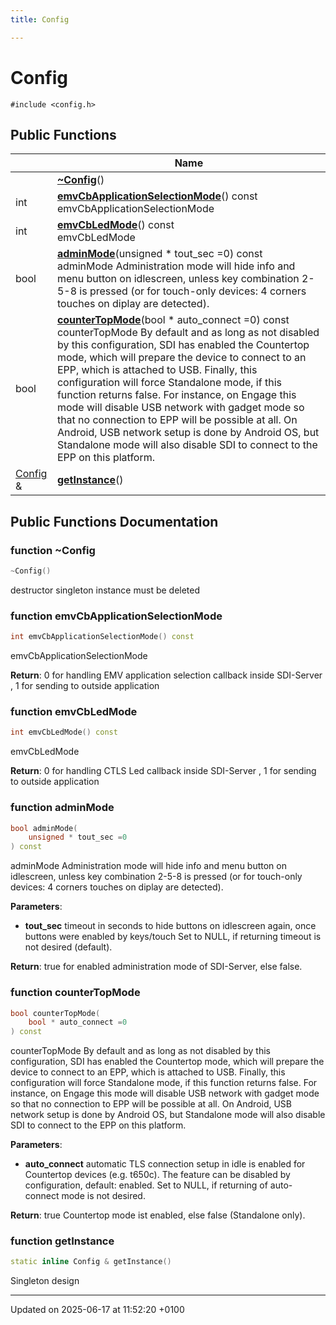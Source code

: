 ```yaml
---
title: Config

---
```


# Config






`#include <config.h>`

## Public Functions

|                | Name           |
| -------------- | -------------- |
| | **[~Config](class_config.md#function-~config)**() |
| int | **[emvCbApplicationSelectionMode](class_config.md#function-emvcbapplicationselectionmode)**() const<br>emvCbApplicationSelectionMode  |
| int | **[emvCbLedMode](class_config.md#function-emvcbledmode)**() const<br>emvCbLedMode  |
| bool | **[adminMode](class_config.md#function-adminmode)**(unsigned * tout_sec =0) const<br>adminMode Administration mode will hide info and menu button on idlescreen, unless key combination 2-5-8 is pressed (or for touch-only devices: 4 corners touches on diplay are detected).  |
| bool | **[counterTopMode](class_config.md#function-countertopmode)**(bool * auto_connect =0) const<br>counterTopMode By default and as long as not disabled by this configuration, SDI has enabled the Countertop mode, which will prepare the device to connect to an EPP, which is attached to USB. Finally, this configuration will force Standalone mode, if this function returns false. For instance, on Engage this mode will disable USB network with gadget mode so that no connection to EPP will be possible at all. On Android, USB network setup is done by Android OS, but Standalone mode will also disable SDI to connect to the EPP on this platform.  |
| [Config](class_config.md) & | **[getInstance](class_config.md#function-getinstance)**() |

## Public Functions Documentation

### function ~Config

```cpp
~Config()
```


destructor singleton instance must be deleted 


### function emvCbApplicationSelectionMode

```cpp
int emvCbApplicationSelectionMode() const
```

emvCbApplicationSelectionMode 

**Return**: 0 for handling EMV application selection callback inside SDI-Server , 1 for sending to outside application 

### function emvCbLedMode

```cpp
int emvCbLedMode() const
```

emvCbLedMode 

**Return**: 0 for handling CTLS Led callback inside SDI-Server , 1 for sending to outside application 

### function adminMode

```cpp
bool adminMode(
    unsigned * tout_sec =0
) const
```

adminMode Administration mode will hide info and menu button on idlescreen, unless key combination 2-5-8 is pressed (or for touch-only devices: 4 corners touches on diplay are detected). 

**Parameters**: 

  * **tout_sec** timeout in seconds to hide buttons on idlescreen again, once buttons were enabled by keys/touch Set to NULL, if returning timeout is not desired (default). 


**Return**: true for enabled administration mode of SDI-Server, else false. 

### function counterTopMode

```cpp
bool counterTopMode(
    bool * auto_connect =0
) const
```

counterTopMode By default and as long as not disabled by this configuration, SDI has enabled the Countertop mode, which will prepare the device to connect to an EPP, which is attached to USB. Finally, this configuration will force Standalone mode, if this function returns false. For instance, on Engage this mode will disable USB network with gadget mode so that no connection to EPP will be possible at all. On Android, USB network setup is done by Android OS, but Standalone mode will also disable SDI to connect to the EPP on this platform. 

**Parameters**: 

  * **auto_connect** automatic TLS connection setup in idle is enabled for Countertop devices (e.g. t650c). The feature can be disabled by configuration, default: enabled. Set to NULL, if returning of auto-connect mode is not desired. 


**Return**: true Countertop mode ist enabled, else false (Standalone only). 

### function getInstance

```cpp
static inline Config & getInstance()
```


Singleton design 


-------------------------------

Updated on 2025-06-17 at 11:52:20 +0100